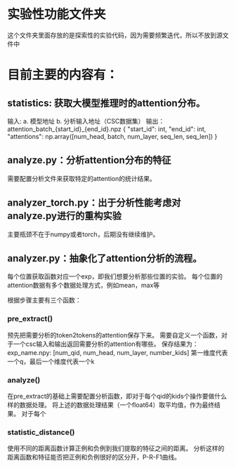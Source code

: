 # 实验性功能文件夹
这个文件夹里面存放的是探索性的实验代码，因为需要频繁迭代，所以不放到源文件中

# 目前主要的内容有：

## statistics: 获取大模型推理时的attention分布。
输入: 
a. 模型地址
b. 分析输入地址（CSC数据集）
输出：
attention_batch_{start_id}_{end_id}.npz
{
    "start_id": int,
    "end_id": int,
    "attentions": np.array([num_head, batch, num_layer, seq_len, seq_len])
}

##  analyze.py：分析attention分布的特征
需要配置分析文件来获取特定的attention的统计结果。

## analyzer_torch.py：出于分析性能考虑对analyze.py进行的重构实验
主要瓶颈不在于numpy或者torch，后期没有继续维护。

## analyzer.py：抽象化了attention分析的流程。
每个位置获取函数对应一个exp，即我们想要分析那些位置的实验。
每个位置的attention数据有多个数据处理方式，例如mean，max等

根据步骤主要有三个函数：

### pre_extract() 

预先把需要分析的token2tokens的attention保存下来。
需要自定义一个函数，对于一个csc输入和输出返回需要分析的attention有哪些。
保存结果为：
exp_name.npy: [num_qid, num_head, num_layer, number_kids]
第一维度代表一个q，最后一个维度代表一个k

### analyze()

在pre_extract的基础上需要配置分析函数，即对于每个qid的kids个操作要做什么样的数据处理。
将上述的数据处理结果（一个float64）取平均值，作为最终结果。
对于每个

###  statistic_distance()

使用不同的距离函数计算正例和负例到我们提取的特征之间的距离。
分析这样的距离函数和特征能否把正例和负例很好的区分开，P-R-F1曲线。